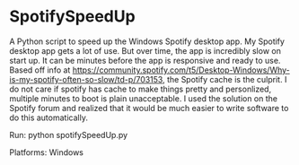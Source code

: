 # SpotifySpeedUp

A Python script to speed up the Windows Spotify desktop app.
My Spotify desktop app gets a lot of use. But over time, the app is incredibly slow on start up. It can be minutes before the app is responsive and ready to use. 
Based off info at https://community.spotify.com/t5/Desktop-Windows/Why-is-my-spotify-often-so-slow/td-p/703153, the Spotify cache is the culprit. I do not care if spotify has cache to make things pretty and personlized, multiple minutes to boot is plain unacceptable.
I used the solution on the Spotify forum and realized that it would be much easier to write software to do this automatically.

Run: python spotifySpeedUp.py

Platforms: Windows
